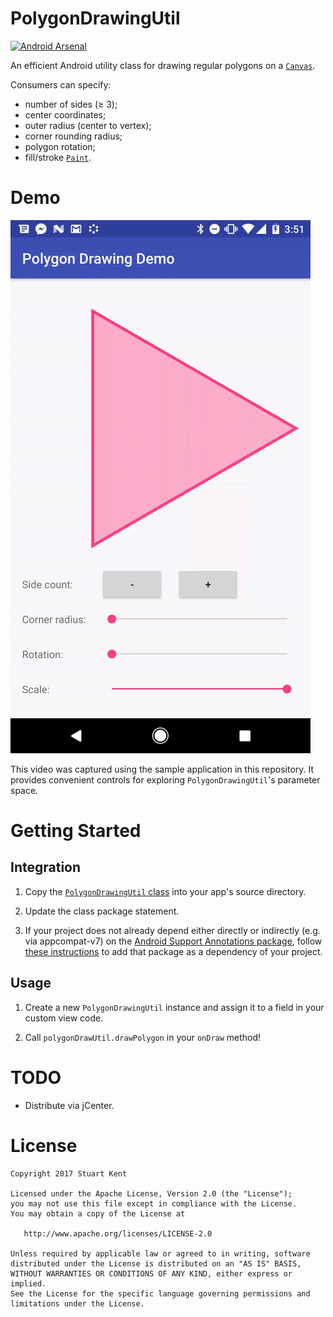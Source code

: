 # PolygonDrawingUtil

[![Android Arsenal](https://img.shields.io/badge/Android%20Arsenal-PolygonDrawingUtil-brightgreen.svg?style=flat)](https://android-arsenal.com/details/1/5597)

An efficient Android utility class for drawing regular polygons on a [`Canvas`](https://developer.android.com/reference/android/graphics/Canvas.html).

Consumers can specify:

- number of sides (≥ 3);
- center coordinates;
- outer radius (center to vertex);
- corner rounding radius;
- polygon rotation;
- fill/stroke [`Paint`](https://developer.android.com/reference/android/graphics/Paint.html).

# Demo

![](assets/demo.gif)

This video was captured using the sample application in this repository. It provides convenient controls for exploring `PolygonDrawingUtil`'s parameter space.

# Getting Started

## Integration

1. Copy the [`PolygonDrawingUtil` class](https://raw.githubusercontent.com/stkent/PolygonDrawingUtil/master/app/src/main/java/com/stkent/polygondrawingutil/PolygonDrawingUtil.java) into your app's source directory.

2. Update the class package statement.

3. If your project does not already depend either directly or indirectly (e.g. via appcompat-v7) on the [Android Support Annotations package](https://developer.android.com/studio/write/annotations.html), follow [these instructions](https://developer.android.com/studio/write/annotations.html#adding-library) to add that package as a dependency of your project.

## Usage

1. Create a new `PolygonDrawingUtil` instance and assign it to a field in your custom view code.

2. Call `polygonDrawUtil.drawPolygon` in your `onDraw` method!

# TODO

- Distribute via jCenter.

# License

	Copyright 2017 Stuart Kent

	Licensed under the Apache License, Version 2.0 (the "License");
	you may not use this file except in compliance with the License.
	You may obtain a copy of the License at

	   http://www.apache.org/licenses/LICENSE-2.0

	Unless required by applicable law or agreed to in writing, software
	distributed under the License is distributed on an "AS IS" BASIS,
	WITHOUT WARRANTIES OR CONDITIONS OF ANY KIND, either express or implied.
	See the License for the specific language governing permissions and
	limitations under the License.
